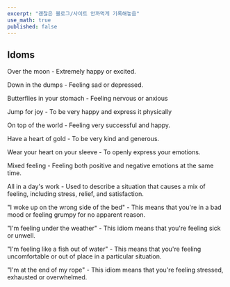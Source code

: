 ```yaml
---
excerpt: "괜찮은 블로그/사이트 안까먹게 기록해놓음"
use_math: true
published: false
---
```


## Idoms

Over the moon  - Extremely happy or excited.

Down in the dumps - Feeling sad or depressed.

Butterflies in your stomach - Feeling nervous or anxious

Jump for joy - To be very happy and express it physically

On top of the world - Feeling very successful and happy.

Have a heart of gold - To be very kind and generous.

Wear your heart on your sleeve - To openly express your emotions.

Mixed feeling - Feeling both positive and negative emotions at the same time.

All in a day's work - Used to describe a situation that causes a mix of feeling, including stress, relief, and satisfaction.



"I woke up on the wrong side of the bed" - This means that you're in a bad mood or feeling grumpy for no apparent reason.

"I'm feeling under the weather" - This idiom means that you're feeling sick or unwell.

"I'm feeling like a fish out of water" - This means that you're feeling uncomfortable or out of place in a particular situation.

"I'm at the end of my rope" - This idiom means that you're feeling stressed, exhausted or overwhelmed.
